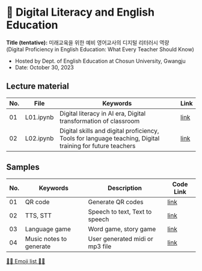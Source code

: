 # 🌱 Digital Literacy and English Education
**Title (tentative):**
미래교육을 위한 예비 영어교사의 디지털 리터러시 역량   
(Digital Proficiency in English Education: What Every Teacher Should Know)


- Hosted by Dept. of English Education at Chosun University, Gwangju
- Date: October 30, 2023

## Lecture material

|No.|File|Keywords|Link|
|--|--|--|--|
|01|L01.ipynb|Digital literacy in AI era, Digital transformation of classroom|[link](https://github.com/MK316/workshops/blob/main/2023CSU/CU_lecture01.ipynb)|
|02|L02.ipynb|Digital skills and digital proficiency, Tools for language teaching, Digital training for future teachers|[link](https://github.com/MK316/workshops/blob/main/2023CSU/CU_lecture02.ipynb)|

## Samples

|No.|Keywords|Description|Code Link|
|--|--|--|--|
|01|QR code|Generate QR codes|[link]()|
|02|TTS, STT|Speech to text, Text to speech|[link]()|
|03|Language game|Word game, story game|[link]()|
|04|Music notes to generate|User generated midi or mp3 file|[link](https://github.com/MK316/workshops/blob/main/2023CSU/Melody.ipynb)|

[💜💙 Emoji list 💙💜](https://gist.github.com/rxaviers/7360908)


